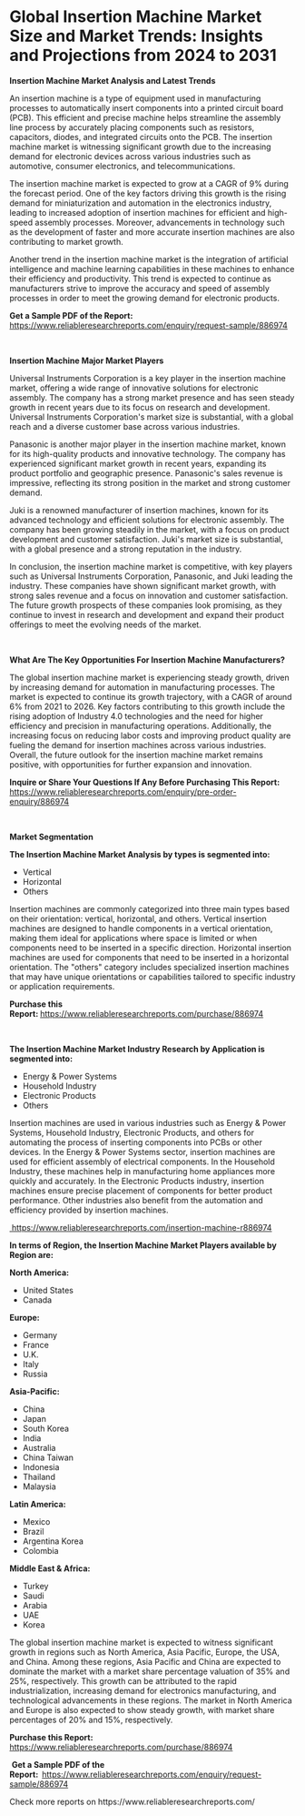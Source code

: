 <p><h1>Global Insertion Machine Market Size and Market Trends: Insights and Projections from 2024 to 2031</h1></p><p><strong>Insertion Machine Market Analysis and Latest Trends</strong></p>
<p><p>An insertion machine is a type of equipment used in manufacturing processes to automatically insert components into a printed circuit board (PCB). This efficient and precise machine helps streamline the assembly line process by accurately placing components such as resistors, capacitors, diodes, and integrated circuits onto the PCB. The insertion machine market is witnessing significant growth due to the increasing demand for electronic devices across various industries such as automotive, consumer electronics, and telecommunications.</p><p>The insertion machine market is expected to grow at a CAGR of 9% during the forecast period. One of the key factors driving this growth is the rising demand for miniaturization and automation in the electronics industry, leading to increased adoption of insertion machines for efficient and high-speed assembly processes. Moreover, advancements in technology such as the development of faster and more accurate insertion machines are also contributing to market growth.</p><p>Another trend in the insertion machine market is the integration of artificial intelligence and machine learning capabilities in these machines to enhance their efficiency and productivity. This trend is expected to continue as manufacturers strive to improve the accuracy and speed of assembly processes in order to meet the growing demand for electronic products.</p></p>
<p><strong>Get a Sample PDF of the Report:&nbsp;</strong> <a href="https://www.reliableresearchreports.com/enquiry/request-sample/886974">https://www.reliableresearchreports.com/enquiry/request-sample/886974</a></p>
<p>&nbsp;</p>
<p><strong>Insertion Machine Major Market Players</strong></p>
<p><p>Universal Instruments Corporation is a key player in the insertion machine market, offering a wide range of innovative solutions for electronic assembly. The company has a strong market presence and has seen steady growth in recent years due to its focus on research and development. Universal Instruments Corporation's market size is substantial, with a global reach and a diverse customer base across various industries.</p><p>Panasonic is another major player in the insertion machine market, known for its high-quality products and innovative technology. The company has experienced significant market growth in recent years, expanding its product portfolio and geographic presence. Panasonic's sales revenue is impressive, reflecting its strong position in the market and strong customer demand.</p><p>Juki is a renowned manufacturer of insertion machines, known for its advanced technology and efficient solutions for electronic assembly. The company has been growing steadily in the market, with a focus on product development and customer satisfaction. Juki's market size is substantial, with a global presence and a strong reputation in the industry.</p><p>In conclusion, the insertion machine market is competitive, with key players such as Universal Instruments Corporation, Panasonic, and Juki leading the industry. These companies have shown significant market growth, with strong sales revenue and a focus on innovation and customer satisfaction. The future growth prospects of these companies look promising, as they continue to invest in research and development and expand their product offerings to meet the evolving needs of the market.</p></p>
<p>&nbsp;</p>
<p><strong>What Are The Key Opportunities For Insertion Machine Manufacturers?</strong></p>
<p><p>The global insertion machine market is experiencing steady growth, driven by increasing demand for automation in manufacturing processes. The market is expected to continue its growth trajectory, with a CAGR of around 6% from 2021 to 2026. Key factors contributing to this growth include the rising adoption of Industry 4.0 technologies and the need for higher efficiency and precision in manufacturing operations. Additionally, the increasing focus on reducing labor costs and improving product quality are fueling the demand for insertion machines across various industries. Overall, the future outlook for the insertion machine market remains positive, with opportunities for further expansion and innovation.</p></p>
<p><strong>Inquire or Share Your Questions If Any Before Purchasing This Report:</strong> <a href="https://www.reliableresearchreports.com/enquiry/pre-order-enquiry/886974">https://www.reliableresearchreports.com/enquiry/pre-order-enquiry/886974</a></p>
<p>&nbsp;</p>
<p><strong>Market Segmentation</strong></p>
<p><strong>The Insertion Machine Market Analysis by types is segmented into:</strong></p>
<p><ul><li>Vertical</li><li>Horizontal</li><li>Others</li></ul></p>
<p><p>Insertion machines are commonly categorized into three main types based on their orientation: vertical, horizontal, and others. Vertical insertion machines are designed to handle components in a vertical orientation, making them ideal for applications where space is limited or when components need to be inserted in a specific direction. Horizontal insertion machines are used for components that need to be inserted in a horizontal orientation. The "others" category includes specialized insertion machines that may have unique orientations or capabilities tailored to specific industry or application requirements.</p></p>
<p><strong>Purchase this Report:&nbsp;</strong><a href="https://www.reliableresearchreports.com/purchase/886974">https://www.reliableresearchreports.com/purchase/886974</a></p>
<p>&nbsp;</p>
<p><strong>The Insertion Machine Market Industry Research by Application is segmented into:</strong></p>
<p><ul><li>Energy & Power Systems</li><li>Household Industry</li><li>Electronic Products</li><li>Others</li></ul></p>
<p><p>Insertion machines are used in various industries such as Energy & Power Systems, Household Industry, Electronic Products, and others for automating the process of inserting components into PCBs or other devices. In the Energy & Power Systems sector, insertion machines are used for efficient assembly of electrical components. In the Household Industry, these machines help in manufacturing home appliances more quickly and accurately. In the Electronic Products industry, insertion machines ensure precise placement of components for better product performance. Other industries also benefit from the automation and efficiency provided by insertion machines.</p></p>
<p><a href="https://www.reliableresearchreports.com/insertion-machine-r886974">&nbsp;https://www.reliableresearchreports.com/insertion-machine-r886974</a></p>
<p><strong>In terms of Region, the Insertion Machine Market Players available by Region are:</strong></p>
<p>
    <p> <strong> North America: </strong>
        <ul>
            <li>United States</li>
            <li>Canada</li>
        </ul>
        </p> 
    <p> <strong> Europe: </strong>
        <ul>
            <li>Germany</li>
            <li>France</li>
            <li>U.K.</li>
            <li>Italy</li>
            <li>Russia</li>
        </ul>
        </p> 
    <p> <strong> Asia-Pacific: </strong>
        <ul>
            <li>China</li>
            <li>Japan</li>
            <li>South Korea</li>
            <li>India</li>
            <li>Australia</li>
            <li>China Taiwan</li>
            <li>Indonesia</li>
            <li>Thailand</li>
            <li>Malaysia</li>
        </ul>
        </p> 
    <p> <strong> Latin America: </strong>
        <ul>
            <li>Mexico</li>
            <li>Brazil</li>
            <li>Argentina Korea</li>
            <li>Colombia</li>
        </ul>
        </p> 
    <p> <strong> Middle East & Africa: </strong>
        <ul>
            <li>Turkey</li>
            <li>Saudi</li>
            <li>Arabia</li>
            <li>UAE</li>
            <li>Korea</li>
        </ul>
    </p>
    </p>
<p><p>The global insertion machine market is expected to witness significant growth in regions such as North America, Asia Pacific, Europe, the USA, and China. Among these regions, Asia Pacific and China are expected to dominate the market with a market share percentage valuation of 35% and 25%, respectively. This growth can be attributed to the rapid industrialization, increasing demand for electronics manufacturing, and technological advancements in these regions. The market in North America and Europe is also expected to show steady growth, with market share percentages of 20% and 15%, respectively.</p></p>
<p><strong>Purchase this Report: </strong><a href="https://www.reliableresearchreports.com/purchase/886974">https://www.reliableresearchreports.com/purchase/886974</a></p>
<p>&nbsp;<strong>Get a Sample PDF of the Report:&nbsp;&nbsp;</strong><a href="https://www.reliableresearchreports.com/enquiry/request-sample/886974">https://www.reliableresearchreports.com/enquiry/request-sample/886974</a></p>
<p><strong></strong></p>
<p>Check more reports on https://www.reliableresearchreports.com/</p>
